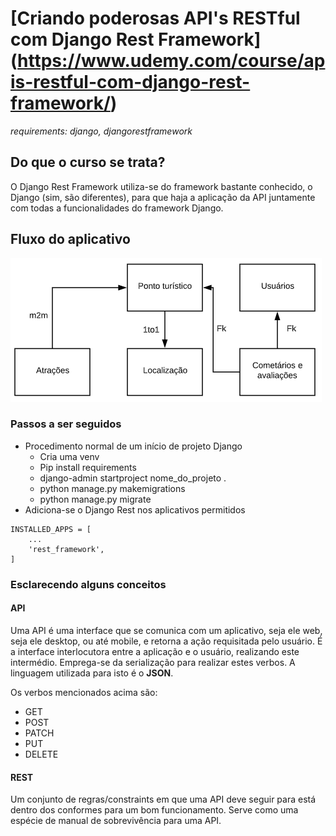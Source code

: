 # [Criando poderosas API's RESTful com Django Rest Framework] (https://www.udemy.com/course/apis-restful-com-django-rest-framework/)
_requirements: django, djangorestframework_

## Do que o curso se trata?
O Django Rest Framework utiliza-se do framework bastante conhecido, o Django (sim, são diferentes), para que haja a aplicação da API juntamente
com todas a funcionalidades do framework Django.

## Fluxo do aplicativo
![Fluxo](FluxoAPP.png)

### Passos a ser seguidos
* Procedimento normal de um início de projeto Django
    * Cria uma venv
    * Pip install requirements
    * django-admin startproject nome_do_projeto .
    * python manage.py makemigrations
    * python manage.py migrate
* Adiciona-se o Django Rest nos aplicativos permitidos
```
INSTALLED_APPS = [
    ...
    'rest_framework',
]
```

### Esclarecendo alguns conceitos
#### API
Uma API é uma interface que se comunica com um aplicativo, seja ele web, seja ele desktop, ou até mobile, e retorna a ação requisitada pelo usuário.
É a interface interlocutora entre a aplicação e o usuário, realizando este intermédio. Emprega-se da serialização para realizar estes verbos. A linguagem utilizada para isto é o **JSON**.

Os verbos mencionados acima são:
* GET
* POST
* PATCH
* PUT
* DELETE

#### REST
Um conjunto de regras/constraints em que uma API deve seguir para está dentro dos conformes para um bom funcionamento. Serve como uma espécie
de manual de sobrevivência para uma API.
